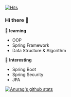 [![Hits](https://hits.seeyoufarm.com/api/count/incr/badge.svg?url=https%3A%2F%2Fgithub.com%2FFrankle97&count_bg=%2379C83D&title_bg=%23555555&icon=&icon_color=%23E7E7E7&title=hits&edge_flat=false)](https://hits.seeyoufarm.com) 

### Hi there 👋
🌱 **learning** 
- OOP
- Spring Framework
- Data Structure & Algorithm

🤔 **Interesting**
- Spring Boot
- Spring Security
- JPA

[![Anurag's github stats](https://github-readme-stats.vercel.app/api?username=Frankle97)](https://github.com/anuraghazra/github-readme-stats)
